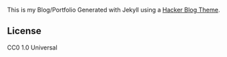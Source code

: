 This is my Blog/Portfolio Generated with Jekyll using a [Hacker Blog Theme](https://github.com/tocttou/hacker-blog). 



## License

CC0 1.0 Universal